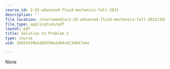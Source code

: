 ```yaml
---
course_id: 2-25-advanced-fluid-mechanics-fall-2013
description: ''
file_location: /coursemedia/2-25-advanced-fluid-mechanics-fall-2013/2bb54339b4265350a2a04c8134b47a4a_MIT2_25F13_Fin_2004_Q2Sol.pdf
file_type: application/pdf
layout: pdf
title: Solution to Problem 2
type: course
uid: 2bb54339b4265350a2a04c8134b47a4a

---
```

None